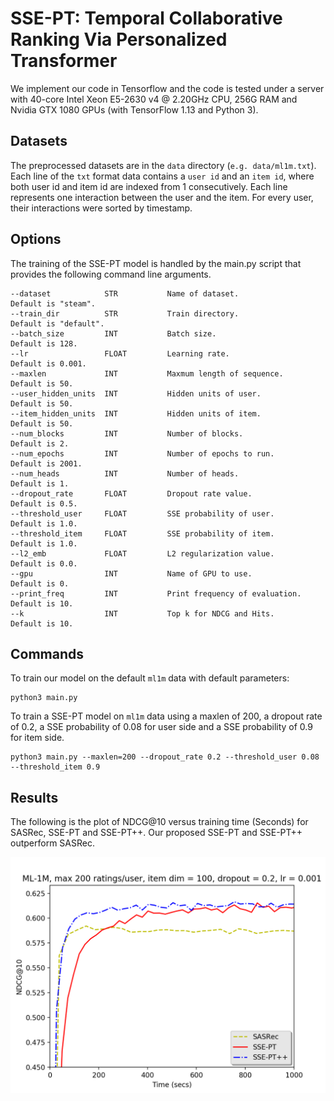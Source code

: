 # SSE-PT: Temporal Collaborative Ranking Via Personalized Transformer
We implement our code in Tensorflow and the code is tested under a server with 40-core Intel Xeon E5-2630 
v4 @ 2.20GHz CPU, 256G RAM and Nvidia GTX 1080 GPUs (with TensorFlow 1.13 and Python 3).

## Datasets
The preprocessed datasets are in the `data` directory (`e.g. data/ml1m.txt`). Each line of the `txt` format data contains
a `user id` and an `item id`, where both user id and item id are indexed from 1 consecutively. Each line represents one interaction between the user 
and the item. For every user, their interactions were sorted by timestamp.

## Options
The training of the SSE-PT model is handled by the main.py script that provides the following command line arguments.
```
--dataset            STR           Name of dataset.               Default is "steam".
--train_dir          STR           Train directory.               Default is "default".
--batch_size         INT           Batch size.                    Default is 128.    
--lr                 FLOAT         Learning rate.                 Default is 0.001.
--maxlen             INT           Maxmum length of sequence.     Default is 50.
--user_hidden_units  INT           Hidden units of user.          Default is 50.
--item_hidden_units  INT           Hidden units of item.          Default is 50.
--num_blocks         INT           Number of blocks.              Default is 2.
--num_epochs         INT           Number of epochs to run.       Default is 2001.
--num_heads          INT           Number of heads.               Default is 1.
--dropout_rate       FLOAT         Dropout rate value.            Default is 0.5.
--threshold_user     FLOAT         SSE probability of user.       Default is 1.0.
--threshold_item     FLOAT         SSE probability of item.       Default is 1.0.
--l2_emb             FLOAT         L2 regularization value.       Default is 0.0.
--gpu                INT           Name of GPU to use.            Default is 0.
--print_freq         INT           Print frequency of evaluation. Default is 10.
--k                  INT           Top k for NDCG and Hits.       Default is 10.
```
## Commands
To train our model on the default `ml1m` data with default parameters:
```
python3 main.py
``` 
To train a SSE-PT model on `ml1m` data using a maxlen of 200, a dropout rate of 0.2, a SSE probability of 0.08 for user side 
and a SSE probability of 0.9 for item side.
```
python3 main.py --maxlen=200 --dropout_rate 0.2 --threshold_user 0.08 --threshold_item 0.9
```

## Results
The following is the plot of NDCG@10 versus training time (Seconds) for SASRec, SSE-PT and SSE-PT++. Our proposed SSE-PT and SSE-PT++ outperform SASRec.
<p align="center">
  <img width="600" src="ml1m_speed.png">
</p>

